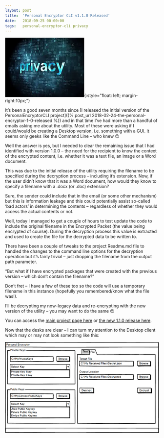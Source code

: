 ```yaml
---
layout: post
title:  'Personal Encryptor CLI v1.1.0 Released'
date:   2018-09-25 00:00:00
tags:   personal-encryptor-cli privacy
---
```

![privacy logo](/assets/images/privacy.png){:style="float: left; margin-right:10px;"}

It’s been a good seven months since [I released the initial version of the PersonalEncryptorCLI project]({% post_url 2018-02-24-the-personal-encryptor-1-0-released %}) and in that time I’ve had more than a handful of emails asking me about the utility. Most of these were asking if I could/would be creating a Desktop version, i.e. something with a GUI. It seems only geeks like the Command Line – who knew 😉

Well the answer is yes, but I needed to clear the remaining issue that I had identified with version 1.0.0 – the need for the recipient to know the context of the encrypted content, i.e. whether it was a text file, an image or a Word document.

This was due to the initial release of the utility requiring the filename to be specified during the decryption process – including it’s extension. Now, if the user didn’t know that it was a Word document, how would they know to specify a filename with a .docx (or .doc) extension?
<!--more-->
Sure, the sender could include that in the email (or some other mechanism) but this is information leakage and this could potentially assist so-called ‘bad actors’ in determining the contents – regardless of whether they would access the actual contents or not.

Well, today I managed to get a couple of hours to test update the code to include the original filename in the Encrypted Packet (the value being encrypted of course). During the decryption process this value is extracted and used to create the file for the decrypted data to be written to.

There have been a couple of tweaks to the project Readme.md file to handled the changes to the command line options for the decryption operation but it’s fairly trivial – just dropping the filename from the output path parameter.

“But what if I have encrypted packages that were created with the previous version – which don’t contain the filename?”

Don’t fret – I have a few of these too so the code will use a temporary filename in this instance (hopefully you remembered/know what the file was!).

I’ll be decrypting my now-legacy data and re-encrypting with the new version of the utility – you may want to do the same 😉

You can access the <a href='https://github.com/OnTheFenceDevelopment/PersonalEncryptorCLI' target='_blank'>main project page here</a> or <a href='https://github.com/OnTheFenceDevelopment/PersonalEncryptorCLI/releases/tag/v1.1.0' target='_blank'>the new 1.1.0 release here</a>.

Now that the desks are clear – I can turn my attention to the Desktop client which may or may not look something like this:

![personal encryptor mockup](/assets/images/personal_encryptor_mockup.png)